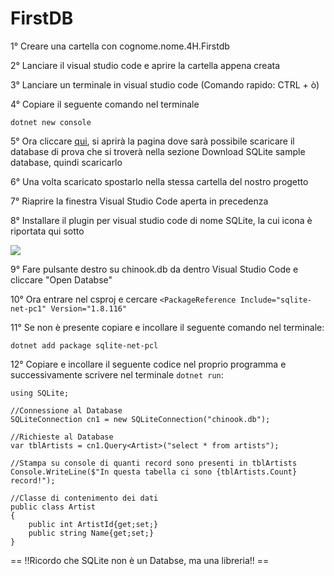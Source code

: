 # FirstDB

1° Creare una cartella con cognome.nome.4H.Firstdb

2° Lanciare il visual studio code e aprire la cartella appena creata

3° Lanciare un terminale in visual studio code (Comando rapido: CTRL + ò)

4° Copiare il seguente comando nel terminale

``` 
dotnet new console 
```

5° Ora cliccare <a href = "https://www.sqlitetutorial.net/sqlite-sample-database/">qui</a>, si aprirà la pagina dove sarà possibile scaricare il database di prova che si troverà nella sezione Download SQLite sample database, quindi scaricarlo

6° Una volta scaricato spostarlo nella stessa cartella del nostro progetto

7° Riaprire la finestra Visual Studio Code aperta in precedenza 

8° Installare il plugin per visual studio code di nome SQLite, la cui icona è riportata qui sotto

<img 
src="https://user-images.githubusercontent.com/116791222/234798006-06c01e35-cd3f-4772-ab83-5b305904634a.png"
/>

9° Fare pulsante destro su chinook.db da dentro Visual Studio Code e cliccare "Open Databse"

10° Ora entrare nel csproj e cercare `<PackageReference Include="sqlite-net-pc1" Version="1.8.116"`
 
11° Se non è presente copiare e incollare il seguente comando nel terminale:

```
dotnet add package sqlite-net-pcl
``` 

12° Copiare e incollare il seguente codice nel proprio programma e successivamente scrivere nel terminale `dotnet run`:

```
using SQLite;

//Connessione al Database
SQLiteConnection cn1 = new SQLiteConnection("chinook.db");

//Richieste al Database
var tblArtists = cn1.Query<Artist>("select * from artists");

//Stampa su console di quanti record sono presenti in tblArtists
Console.WriteLine($"In questa tabella ci sono {tblArtists.Count} record!");

//Classe di contenimento dei dati
public class Artist
{
    public int ArtistId{get;set;}
    public string Name{get;set;}
}
```

== !!Ricordo che SQLite non è un Databse, ma una libreria!! ==
